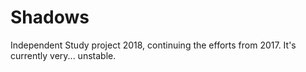 # Shadows
Independent Study project 2018, continuing the efforts from 2017. It's currently very... unstable.
